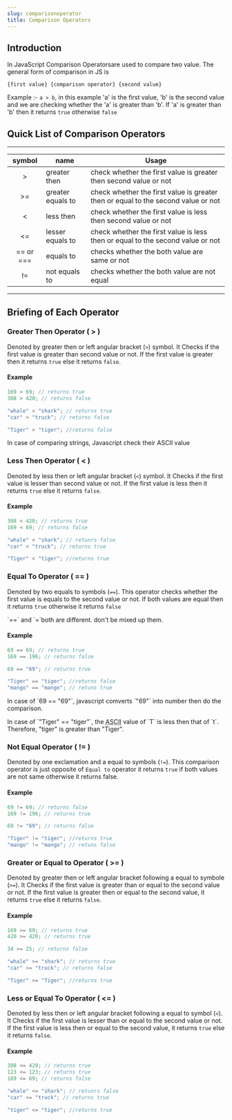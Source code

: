 ```yaml
---
slug: comparisonoperator
title: Comparison Operators
---
```


## Introduction

In JavaScript Comparison Operatorsare used to compare two value. The
general form of comparison in JS is

`{first value} {comparison operator} {second value}`

Example :- `a > b`, in this example 'a' is the first value, 'b' is the second value and we are checking whether the 'a' is greater than 'b'. If 'a' is greater than 'b' then it returns `true` otherwise `false`

## Quick List of Comparison Operators

---

|  symbol   | name              | Usage                                                                             |
| :-------: | ----------------- | --------------------------------------------------------------------------------- |
|     >     | greater then      | check whether the first value is greater then second value or not                 |
|    >=     | greater equals to | check whether the first value is greater then or equal to the second value or not |
|     <     | less then         | check whether the first value is less then second value or not                    |
|    <=     | lesser equals to  | check whether the first value is less then or equal to the second value or not    |
| == or === | equals to         | checks whether the both value are same or not                                     |
|    !=     | not equals to     | checks whether the both value are not equal                                       |

---

## Briefing of Each Operator

### Greater Then Operator ( > )

Denoted by greater then or left angular bracket (`>`) symbol. It Checks if the first value is greater than second value or not.
If the first value is greater then it returns `true` else it returns `false`.

#### Example

```javascript
169 > 69; // returns true
308 > 420; // returns false

"whale" > "shark"; // returns true
"car" > "truck"; // returns false

"Tiger" > "tiger"; //returns false
```

<div class="note">
In case of comparing strings, Javascript check their ASCII value
</div>

### Less Then Operator ( < )

Denoted by less then or left angular bracket (`<`) symbol. It Checks if the first value is lesser than second value or not.
If the first value is less then it returns `true` else it returns `false`.

#### Example

```javascript
308 < 420; // returns true
169 < 69; // returns false

"whale" < "shark"; // retunrs false
"car" < "truck"; // returns true

"Tiger" < "tiger"; //returns true
```

### Equal To Operator ( == )

Denoted by two equals to symbols (`==`).
This operator checks whether the first value is equals to the second value or not.
If both values are equal then it returns `true` otherwise it returns `false`

<div class="warning"> `==` and `=`both  are different. don't be mixed up them. </div>

#### Example

```javascript
69 == 69; // returns true
169 == 196; // returns false

69 == "69"; // returns true

"Tiger" == "tiger"; //returns false
"mango" == "mango"; // retuns true
```

<div class="note">
<p>In case of `69 == "69"`, javascript comverts `"69"` into number then do the comparison.</p>
<p>In case of `"Tiger" == "tiger"`, the <abbr title="American Stanard Code for Information Interchange">ASCII</abbr> value of `T` is less then that of `t`.
Therefore, "tiger" is greater than "Tiger".
</p>
</div>

### Not Equal Operator ( != )

Denoted by one exclamation and a equal to symbols (`!=`).
This comparison operator is just opposite of `Equal to` operator it returns `true` if both values are not same otherwise it returns false.

#### Example

```javascript
69 != 69; // returns false
169 != 196; // returns true

69 != "69"; // returns false

"Tiger" != "tiger"; //returns true
"mango" != "mango"; // retuns false
```

### Greater or Equal to Operator ( >= )

Denoted by greater then or left angular bracket following a equal to symbole (`>=`). It Checks if the first value is greater than or equal to the second value or not.
If the first value is greater then or equal to the second value, it returns `true` else it returns `false`.

#### Example

```javascript
169 >= 69; // returns true
420 >= 420; // returns true

34 >= 25; // returns false

"whale" >= "shark"; // returns true
"car" >= "truck"; // returns false

"Tiger" >= "Tiger"; //returns true
```

### Less or Equal To Operator ( <= )

Denoted by less then or left angular bracket following a equal to symbol (`<`). It Checks if the first value is lesser than or equal to the second value or not.
If the first value is less then or equal to the second value, it returns `true` else it returns `false`.

#### Example

```javascript
308 <= 420; // returns true
123 <= 123; // returns true
169 <= 69; // returns false

"whale" <= "shark"; // retunrs false
"car" <= "truck"; // returns true

"tiger" <= "tiger"; //returns true
```
